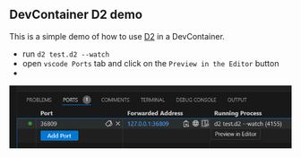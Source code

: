 ## DevContainer D2 demo

This is a simple demo of how to use [D2](https://d2lang.com) in a DevContainer.

- run `d2 test.d2 --watch`
- open `vscode Ports` tab and click on the `Preview in the Editor` button
- 
![preview_in_editor](preview_in_editor.png)